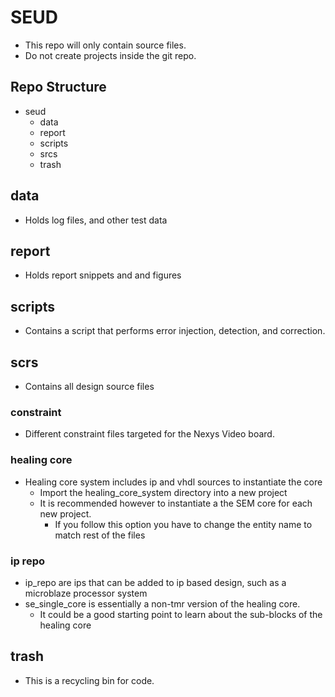 # SEUD
- This repo will only contain source files. 
- Do not create projects inside the git repo.

## Repo Structure
- seud
    - data
    - report
    - scripts
    - srcs
    - trash

## data
- Holds log files, and other test data

## report
- Holds report snippets and and figures

## scripts
- Contains a script that performs error injection, detection, and correction.

## scrs
- Contains all design source files

### constraint
- Different constraint files targeted for the Nexys Video board.

### healing core
- Healing core system includes ip and vhdl sources to instantiate the core
    - Import the healing\_core\_system directory into a new project
    - It is recommended however to instantiate a the SEM core for each new project.
        - If you follow this option you have to change the entity name to match rest of the files

### ip repo
- ip\_repo are ips that can be added to ip based design, such as a microblaze processor system
- se\_single\_core is essentially a non-tmr version of the healing core. 
    - It could be a good starting point to learn about the sub-blocks of the healing core
    
## trash
- This is a recycling bin for code.
